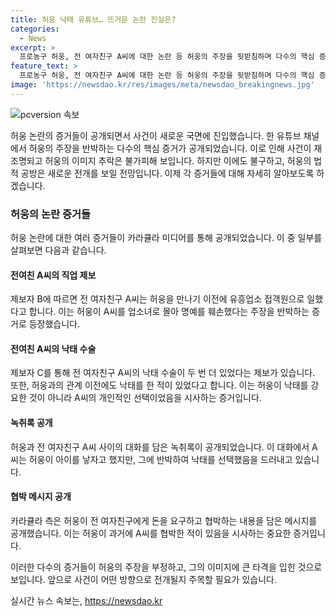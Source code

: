 ```yaml
---
title: 허웅 낙태 유튜브… 뜨거운 논란 진실은?
categories:
  - News
excerpt: >
  프로농구 허웅, 전 여자친구 A씨에 대한 논란 등 허웅의 주장을 뒷받침하며 다수의 핵심 증거가 제시되고 있다. 전 여자친구 A씨가 유흥업소 직원이었다는 제보부터 낙태 수술 2번 더 한 사실, 그리고 협박 메시지 등이 공개돼 논란이 확산되고 있다. 이에 더불어 허웅의 이미지에 대한 우려가 커지고 있으나, 법적 공방에서는 허웅에게 유리한 국면일 것으로 전망된다.
feature_text: >
  프로농구 허웅, 전 여자친구 A씨에 대한 논란 등 허웅의 주장을 뒷받침하며 다수의 핵심 증거가 제시되고 있다. 전 여자친구 A씨가 유흥업소 직원이었다는 제보부터 낙태 수술 2번 더 한 사실, 그리고 협박 메시지 등이 공개돼 논란이 확산되고 있다. 이에 더불어 허웅의 이미지에 대한 우려가 커지고 있으나, 법적 공방에서는 허웅에게 유리한 국면일 것으로 전망된다.
image: 'https://newsdao.kr/res/images/meta/newsdao_breakingnews.jpg'
---
```


<p><img src="https://newsdao.kr/res/images/meta/newsdao_breakingnews.jpg" alt="pcversion 속보" /></p>

<p>허웅 논란의 증거들이 공개되면서 사건이 새로운 국면에 진입했습니다. 한 유튜브 채널에서 허웅의 주장을 반박하는 다수의 핵심 증거가 공개되었습니다. 이로 인해 사건이 재조명되고 허웅의 이미지 추락은 불가피해 보입니다. 하지만 이에도 불구하고, 허웅의 법적 공방은 새로운 전개를 보일 전망입니다. 이제 각 증거들에 대해 자세히 알아보도록 하겠습니다. </p>

<h3>허웅의 논란 증거들</h3>

<p>허웅 논란에 대한 여러 증거들이 카라큘라 미디어를 통해 공개되었습니다. 이 중 일부를 살펴보면 다음과 같습니다.</p>

<h4>전여친 A씨의 직업 제보</h4>

<p>제보자 B에 따르면 전 여자친구 A씨는 허웅을 만나기 이전에 유흥업소 접객원으로 일했다고 합니다. 이는 허웅이 A씨를 업소녀로 몰아 명예를 훼손했다는 주장을 반박하는 증거로 등장했습니다.</p>

<h4>전여친 A씨의 낙태 수술</h4>

<p>제보자 C를 통해 전 여자친구 A씨의 낙태 수술이 두 번 더 있었다는 제보가 있습니다. 또한, 허웅과의 관계 이전에도 낙태를 한 적이 있었다고 합니다. 이는 허웅이 낙태를 강요한 것이 아니라 A씨의 개인적인 선택이었음을 시사하는 증거입니다.</p>

<h4>녹취록 공개</h4>

<p>허웅과 전 여자친구 A씨 사이의 대화를 담은 녹취록이 공개되었습니다. 이 대화에서 A씨는 허웅이 아이를 낳자고 했지만, 그에 반박하여 낙태를 선택했음을 드러내고 있습니다.</p>

<h4>협박 메시지 공개</h4>

<p>카라큘라 측은 허웅이 전 여자친구에게 돈을 요구하고 협박하는 내용을 담은 메시지를 공개했습니다. 이는 허웅이 과거에 A씨를 협박한 적이 있음을 시사하는 중요한 증거입니다.</p>

<p>이러한 다수의 증거들이 허웅의 주장을 부정하고, 그의 이미지에 큰 타격을 입힌 것으로 보입니다. 앞으로 사건이 어떤 방향으로 전개될지 주목할 필요가 있습니다.</p>
실시간 뉴스 속보는, <a href="https://newsdao.kr" rel="dofollow">https://newsdao.kr</a>



